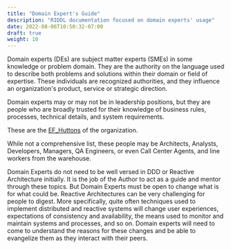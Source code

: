 ```yaml
---
title: "Domain Expert's Guide"
description: "RIDDL documentation focused on domain experts' usage"
date: 2022-08-06T10:50:32-07:00
draft: true
weight: 10
---
```


Domain experts (DEs) are subject matter experts (SMEs) in some knowledge
or problem domain. They are the authority on the language used to describe
both problems and solutions within their domain or field of expertise. These
individuals are recognized authorities, and they influence an organization's
product, service or strategic direction.

Domain experts may or may not
be in leadership positions, but they are people who are broadly trusted
for their knowledge of business rules, processes, technical details,
and system requirements.

These are the [EF_Huttons](https://www.youtube.com/watch?v=ByhYlY5WVvQ) of the
organization.

While not a comprehensive list, these people may be Architects, Analysts,
Developers, Managers, QA Engineers, or even Call Center Agents, and line
workers from the warehouse.

Domain Experts do not need to be well versed in DDD or Reactive Architecture
initially. It is the job of the Author to act as a guide and mentor through
these topics. But Domain Experts must be open to change what is for what
could be. Reactive Architectures can be very challenging for people to digest.
More specifically, quite often techniques used to implement distributed and
reactive systems will change user experiences, expectations of consistency
and availability, the means used to monitor and maintain systems and processes,
and so on. Domain experts will need to come to understand the reasons for
these changes and be able to evangelize them as they interact with their peers.

